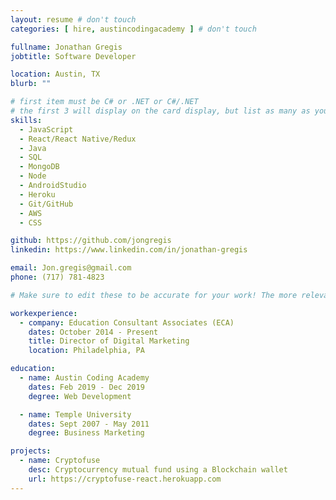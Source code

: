 ```yaml
---
layout: resume # don't touch
categories: [ hire, austincodingacademy ] # don't touch

fullname: Jonathan Gregis
jobtitle: Software Developer

location: Austin, TX
blurb: ""

# first item must be C# or .NET or C#/.NET
# the first 3 will display on the card display, but list as many as you want, they will be visible on your hire page
skills:
  - JavaScript
  - React/React Native/Redux
  - Java
  - SQL
  - MongoDB
  - Node
  - AndroidStudio
  - Heroku
  - Git/GitHub
  - AWS
  - CSS

github: https://github.com/jongregis
linkedin: https://www.linkedin.com/in/jonathan-gregis

email: Jon.gregis@gmail.com
phone: (717) 781-4823

# Make sure to edit these to be accurate for your work! The more relevant the better if the role was technical, don't feel like you need to put every job you've had.

workexperience:
  - company: Education Consultant Associates (ECA)
    dates: October 2014 - Present
    title: Director of Digital Marketing
    location: Philadelphia, PA

education:
  - name: Austin Coding Academy
    dates: Feb 2019 - Dec 2019
    degree: Web Development

  - name: Temple University
    dates: Sept 2007 - May 2011
    degree: Business Marketing

projects:
  - name: Cryptofuse
    desc: Cryptocurrency mutual fund using a Blockchain wallet
    url: https://cryptofuse-react.herokuapp.com
---
```

